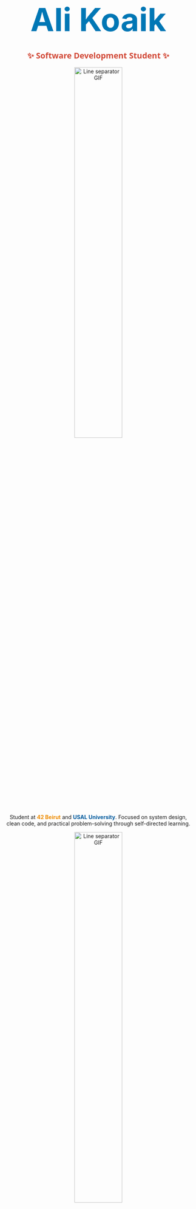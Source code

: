 # <div align="center"><span style="color:#0077B5; font-size:3em; font-weight:bold;">Ali Koaik</span></div>
<h2 align="center"><span style="color:#D14836; font-family: 'Segoe UI', Tahoma, Geneva, Verdana, sans-serif;">✨ Software Development Student ✨</span></h2>

<div align="center">
  <img src="https://user-images.githubusercontent.com/73097560/115834477-dbab4500-a447-11eb-908a-139a6edaec5c.gif" width="50%" alt="Line separator GIF">
</div>

<p align="center">
Student at <span style="color:#ED8B00; font-weight:bold;">42 Beirut</span> and <span style="color:#00599C; font-weight:bold;">USAL University</span>. Focused on system design, clean code, and practical problem-solving through self-directed learning.
</p>

<div align="center">
  <img src="https://user-images.githubusercontent.com/73097560/115834477-dbab4500-a447-11eb-908a-139a6edaec5c.gif" width="50%" alt="Line separator GIF">
</div>

## <div align="center"><span style="color:#4EAA25; font-size:2em;">🛠️ Focus & Tools</span></div>

<p align="center">
Building strong fundamentals with <span style="color:#00599C; font-weight:bold;">C</span> and expanding into full-stack development.
</p>

<div align="center">
  <h3><span style="color:#F7DF1E;">Languages</span></h3>
  <img src="https://img.shields.io/badge/C-00599C?style=for-the-badge&logo=c&logoColor=white" />
  <img src="https://img.shields.io/badge/Python-3776AB?style=for-the-badge&logo=python&logoColor=white" />
  <img src="https://img.shields.io/badge/JavaScript-F7DF1E?style=for-the-badge&logo=javascript&logoColor=black" />
  <img src="https://img.shields.io/badge/Java-ED8B00?style=for-the-badge&logo=java&logoColor=white" />
  <img src="https://img.shields.io/badge/Bash-4EAA25?style=for-the-badge&logo=gnu-bash&logoColor=white" />

  <h3><span style="color:#7952B3;">Web & Databases</span></h3>
  <img src="https://img.shields.io/badge/Flask-000000?style=for-the-badge&logo=flask&logoColor=white" />
  <img src="https://img.shields.io/badge/Bootstrap-7952B3?style=for-the-badge&logo=bootstrap&logoColor=white" />
  <img src="https://img.shields.io/badge/MySQL-4479A1?style=for-the-badge&logo=mysql&logoColor=white" />

  <h3><span style="color:#F05032;">Tools & Systems</span></h3>
  <img src="https://img.shields.io/badge/Git-F05032?style=for-the-badge&logo=git&logoColor=white" />
  <img src="https://img.shields.io/badge/Linux-FCC624?style=for-the-badge&logo=linux&logoColor=black" />
</div>

<div align="center">
  <img src="https://user-images.githubusercontent.com/73097560/115834477-dbab4500-a447-11eb-908a-139a6edaec5c.gif" width="50%" alt="Line separator GIF">
</div>

## <div align="center"><span style="color:#ED8B00; font-size:2em;">🔭 Current Goals</span></div>

- <span style="color:#0077B5;">**<img src="https://img.icons8.com/color/25/000000/brain.png"/> Problem-Solving**</span>: Strengthening algorithmic thinking at 42.  
- <span style="color:#3776AB;">**<img src="https://img.icons8.com/color/25/000000/internet.png"/> Full Stack**</span>: Integrating front-end and backend logic.  
- <span style="color:#ED8B00;">**<img src="https://img.icons8.com/color/25/000000/android-os.png"/> Mobile**</span>: Learning Android with Java.  
- <span style="color:#F05032;">**<img src="https://img.icons8.com/color/25/000000/3d-printer.png"/> 3D & Graphics**</span>: Exploring rendering and visual computation.

<div align="center">
  <img src="https://user-images.githubusercontent.com/73097560/115834477-dbab4500-a447-11eb-908a-139a6edaec5c.gif" width="50%" alt="Line separator GIF">
</div>

## <div align="center"><span style="color:#FCC624; font-size:2em;">🤝 Connect</span></div>

<p align="center">
Open to collaboration and open-source discussions.
</p>

<p align="center">
<a href="https://www.linkedin.com/in/ali-koaik-86a4b4272" target="_blank">
  <img src="https://img.shields.io/badge/LinkedIn-0077B5?style=for-the-badge&logo=linkedin&logoColor=white"/>
</a>
<a href="mailto:alikoaik004@gmail.com" target="_blank">
  <img src="https://img.shields.io/badge/Gmail-D14836?style=for-the-badge&logo=gmail&logoColor=white"/>
</a>
</p>

<h3 align="center">
    <span style="color:#4479A1; font-style:italic;">Explore my repositories.</span>
</h3>

<p align="center">
✨ <span style="color:#F7DF1E; font-weight:bold;">Thanks for visiting — always coding forward.</span>
</p>
